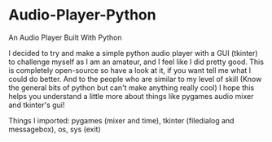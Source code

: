 # Audio-Player-Python
An Audio Player Built With Python


I decided to try and make a simple python audio player with a GUI (tkinter) to challenge myself as I am an amateur, and I feel like I did pretty good.
This is completely open-source so have a look at it, if you want tell me what I could do better.
And to the people who are similar to my level of skill (Know the general bits of python but can't make anything really cool) I hope this helps you understand a little more about things like pygames audio mixer and tkinter's gui!

Things I imported:
pygames (mixer and time),
tkinter (filedialog and messagebox),
os,
sys (exit)
